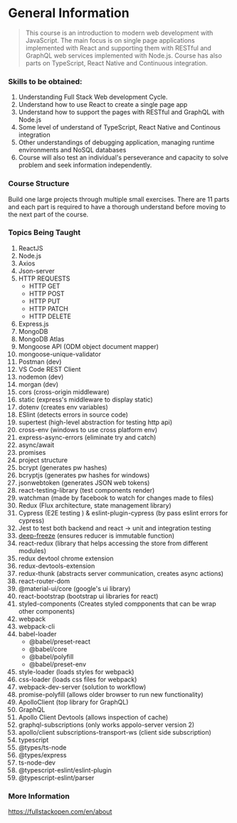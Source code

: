 # General Information  
>This course is an introduction to modern web development with JavaScript. The main focus is on single page applications implemented with React and supporting them with RESTful and GraphQL web services implemented with Node.js. Course has also parts on TypeScript, React Native and Continuous integration.  
 
### Skills to be obtained:
1. Understanding Full Stack Web development Cycle.
2. Understand how to use React to create a single page app
3. Understand how to support the pages with RESTful and GraphQL with Node.js
4. Some level of understand of TypeScript, React Native and Continous integration
5. Other understandings of debugging application, managing runtime environments and NoSQL databases
6. Course will also test an individual's perseverance and capacity to solve problem and seek information independently.
 
### Course Structure  
Build one large projects through multiple small exercises. There are 11 parts and each part is required to have a thorough understand before moving to the next part of the course. 

### Topics Being Taught
1. ReactJS
2. Node.js
3. Axios
4. Json-server
5. HTTP REQUESTS
    - HTTP GET
    - HTTP POST
    - HTTP PUT
    - HTTP PATCH
    - HTTP DELETE
6. Express.js
7. MongoDB 
8. MongoDB Atlas
9. Mongoose API (ODM object document mapper)
10. mongoose-unique-validator 
11. Postman (dev)
12. VS Code REST Client
13. nodemon (dev)
14. morgan (dev)
15. cors (cross-origin middleware)
16. static (express's middleware to display static)
17. dotenv (creates env variables)
18. ESlint (detects errors in source code)
19. supertest (high-level abstraction for testing http api)
20. cross-env (windows to use cross platform env)
21. express-async-errors (eliminate try and catch)
22. async/await
23. promises
24. project structure
25. bcrypt (generates pw hashes)
26. bcryptjs (generates pw hashes for windows)
27. jsonwebtoken (generates JSON web tokens)
28. react-testing-library (test components render)
29. watchman (made by facebook to watch for changes made to files)
30. Redux (Flux architecture, state management library)
31. Cypress (E2E testing ) & eslint-plugin-cypress (by pass eslint errors for cypress)
32. Jest to test both backend and react -> unit and integration testing
33. [deep-freeze](https://github.com/substack/deep-freeze) (ensures reducer is immutable function)
34. react-redux (library that helps accessing the store from different modules)
35. redux devtool chrome extension
36. redux-devtools-extension
37. redux-thunk (abstracts server communication, creates async actions)
38. react-router-dom
39. @material-ui/core (google's ui library)
40. react-bootstrap (bootstrap ui libraries for react)
41. styled-components (Creates styled compponents that can be wrap other components)
42. webpack 
43. webpack-cli
43. babel-loader 
    - @babel/preset-react
    - @babel/core 
    - @babel/polyfill
    - @babel/preset-env
44. style-loader (loads styles for webpack)
45. css-loader (loads css files for webpack)
46. webpack-dev-server (solution to workflow)
47. promise-polyfill (allows older browser to run new functionality)
48. ApolloClient (top library for GraphQL)
49. GraphQL
50. Apollo Client Devtools (allows inspection of cache)
51. graphql-subscriptions (only works appolo-server version 2)
52. apollo/client subscriptions-transport-ws (client side subscription)
53. typescript
54. @types/ts-node
55. @types/express
56. ts-node-dev
57. @typescript-eslint/eslint-plugin 
58. @typescript-eslint/parser


### More Information  
https://fullstackopen.com/en/about

